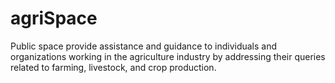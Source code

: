 # agriSpace

Public space provide assistance and guidance to individuals and organizations working in the agriculture industry by addressing their queries related to farming, livestock, and crop production.

